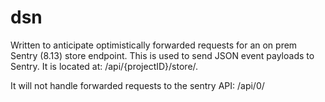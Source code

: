 # dsn

Written to anticipate optimistically forwarded requests for an on prem Sentry (8.13)
store endpoint. This is used to send JSON event payloads to Sentry. It is located at: /api/{projectID}/store/.

It will not handle forwarded requests to the sentry API: /api/0/ 



    